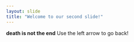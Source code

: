 ```yaml
---
layout: slide
title: "Welcome to our second slide!"
---
```

**death is not the end**
Use the left arrow to go back!

